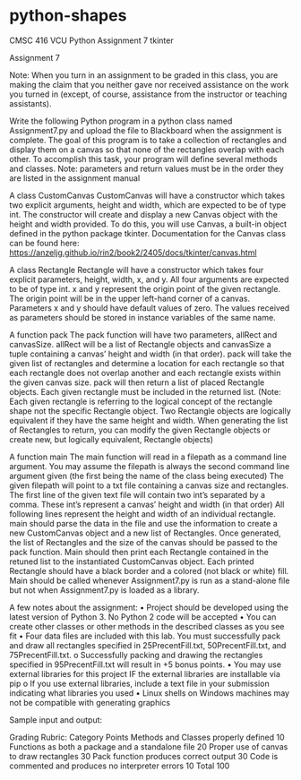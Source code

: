 # python-shapes
 CMSC 416 VCU Python Assignment 7 tkinter

Assignment 7

Note: When you turn in an assignment to be graded in this class, you are making the claim that you neither gave nor received assistance on the work you turned in (except, of course, assistance from the instructor or teaching assistants).

Write the following Python program in a python class named Assignment7.py and upload the file to Blackboard when the assignment is complete. The goal of this program is to take a collection of rectangles and display them on a canvas so that none of the rectangles overlap with each other. To accomplish this task, your program will define several methods and classes. Note: parameters and return values must be in the order they are listed in the assignment manual

A class CustomCanvas
	CustomCanvas will have a constructor which takes two explicit arguments, height and width, which are expected to be of type int. The constructor will create and display a new Canvas object with the height and width provided. To do this, you will use Canvas, a built-in object defined in the python package tkinter. Documentation for the Canvas class can be found here: https://anzeljg.github.io/rin2/book2/2405/docs/tkinter/canvas.html 

A class Rectangle
	Rectangle will have a constructor which takes four explicit parameters, height, width, x, and y. All four arguments are expected to be of type int. x and y represent the origin point of the given rectangle. The origin point will be in the upper left-hand corner of a canvas. Parameters x and y should have default values of zero. The values received as parameters should be stored in instance variables of the same name. 

A function pack
	The pack function will have two parameters, allRect and canvasSize. allRect will be a list of Rectangle objects and canvasSize a tuple containing a canvas’ height and width (in that order). pack will take the given list of rectangles and determine a location for each rectangle so that each rectangle does not overlap another and each rectangle exists within the given canvas size. pack will then return a list of placed Rectangle objects. Each given rectangle must be included in the returned list. (Note: Each given rectangle is referring to the logical concept of the rectangle shape not the specific Rectangle object. Two Rectangle objects are logically equivalent if they have the same height and width. When generating the list of Rectangles to return, you can modify the given Rectangle objects or create new, but logically equivalent, Rectangle objects) 

A function main 
	The main function will read in a filepath as a command line argument. You may assume the filepath is always the second command line argument given (the first being the name of the class being executed) The given filepath will point to a txt file containing a canvas size and rectangles. The first line of the given text file will contain two int’s separated by a comma. These int’s represent a canvas’ height and width (in that order) All following lines represent the height and width of an individual rectangle. main should parse the data in the file and use the information to create a new CustomCanvas object and a new list of Rectangles. Once generated, the list of Rectangles and the size of the canvas should be passed to the pack function. Main should then print each Rectangle contained in the retuned list to the instantiated CustomCanvas object. Each printed Rectangle should have a black border and a colored (not black or white) fill. Main should be called whenever Assignment7.py is run as a stand-alone file but not when Assignment7.py is loaded as a library.


A few notes about the assignment: 
•	Project should be developed using the latest version of Python 3. No Python 2 code will be accepted 
•	You can create other classes or other methods in the described classes as you see fit
•	Four data files are included with this lab. You must successfully pack and draw all rectangles specified in 25PrecentFill.txt, 50PrecentFill.txt, and 75PrecentFill.txt.
o	Successfully packing and drawing the rectangles specified in 95PrecentFill.txt will result in +5 bonus points. 
•	You may use external libraries for this project IF the external libraries are installable via pip
o	If you use external libraries, include a text file in your submission indicating what libraries you used
•	Linux shells on Windows machines may not be compatible with generating graphics

Sample input and output: 
 
 

Grading Rubric: 
Category	Points
Methods and Classes properly defined	10
Functions as both a package and a standalone file 	20
Proper use of canvas to draw rectangles	30
Pack function produces correct output	30
Code is commented and produces no interpreter errors	10
Total	100


